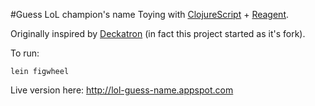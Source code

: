 #Guess LoL champion's name
Toying with [ClojureScript](https://github.com/clojure/clojurescript) + [Reagent](https://github.com/reagent-project/reagent). 

Originally inspired by [Deckatron](https://github.com/the-other-guys/deckatron) (in fact this project started as it's fork).

To run:  

    lein figwheel
        
Live version here: <http://lol-guess-name.appspot.com>

        
